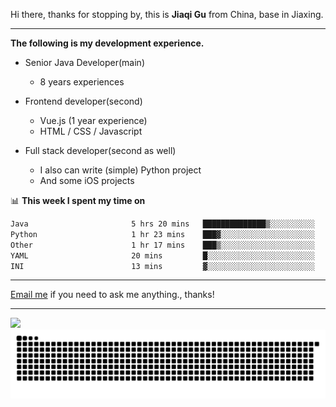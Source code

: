 Hi there, thanks for stopping by, this is **Jiaqi Gu** from China, base in Jiaxing.

---

**The following is my development experience.**

- Senior Java Developer(main)
  - 8 years experiences

- Frontend developer(second)
  - Vue.js (1 year experience)
  - HTML / CSS / Javascript
  
- Full stack developer(second as well)
  - I also can write (simple) Python project
  - And some iOS projects

📊 **This week I spent my time on**
<!--START_SECTION:waka-->

```txt
Java                       5 hrs 20 mins   ██████████████▒░░░░░░░░░░   57.54 %
Python                     1 hr 23 mins    ███▓░░░░░░░░░░░░░░░░░░░░░   14.98 %
Other                      1 hr 17 mins    ███▒░░░░░░░░░░░░░░░░░░░░░   13.86 %
YAML                       20 mins         █░░░░░░░░░░░░░░░░░░░░░░░░   03.63 %
INI                        13 mins         ▓░░░░░░░░░░░░░░░░░░░░░░░░   02.43 %
```

<!--END_SECTION:waka-->

---

[Email me](mailto:htk2klwgr@mozmail.com?subject=Hiring_from_GitHub) if you need to ask me anything., thanks!

---

![]( https://visitor-badge.glitch.me/badge?page_id=githubgujiaqi)
![]( https://github.com/droid-Q/droid-Q/raw/output/github-contribution-grid-snake.svg#gh-dark-mode-only)
